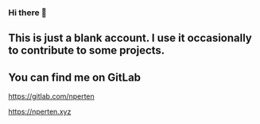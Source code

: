 ### Hi there 👋

## This is just a blank account. I use it occasionally to contribute to some projects.

## You can find me on GitLab

https://gitlab.com/nperten

https://nperten.xyz
